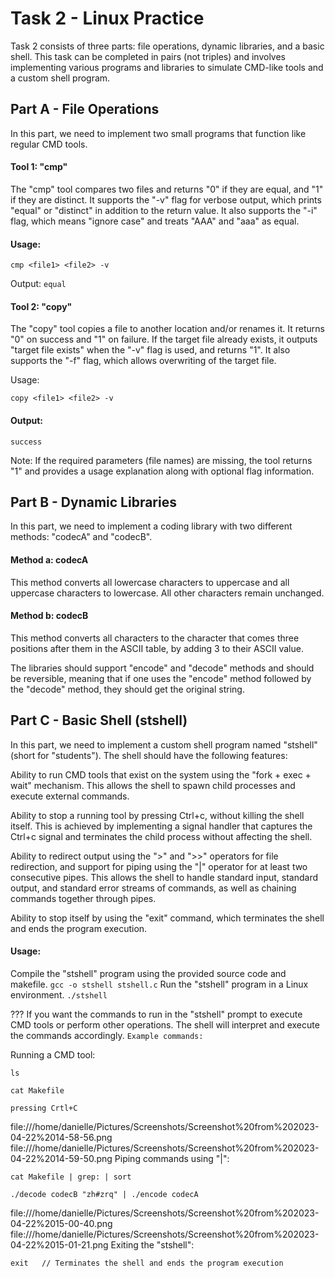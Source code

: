 # Task 2 - Linux Practice
Task 2 consists of three parts: file operations, dynamic libraries, and a basic shell. This task can be completed in pairs (not triples) and involves implementing various programs and libraries to simulate CMD-like tools and a custom shell program.

## Part A - File Operations
In this part, we need to implement two small programs that function like regular CMD tools.

#### Tool 1: "cmp"

The "cmp" tool compares two files and returns "0" if they are equal, and "1" if they are distinct. It supports the "-v" flag for verbose output, which prints "equal" or "distinct" in addition to the return value. It also supports the "-i" flag, which means "ignore case" and treats "AAA" and "aaa" as equal.

#### Usage:

```
cmp <file1> <file2> -v 
```
Output: ` equal `

#### Tool 2: "copy"

The "copy" tool copies a file to another location and/or renames it. It returns "0" on success and "1" on failure. If the target file already exists, it outputs "target file exists" when the "-v" flag is used, and returns "1". It also supports the "-f" flag, which allows overwriting of the target file.

Usage:

```
copy <file1> <file2> -v
```
#### Output:
`success`

Note: If the required parameters (file names) are missing, the tool returns "1" and provides a usage explanation along with optional flag information.

## Part B - Dynamic Libraries
In this part, we need to implement a coding library with two different methods: "codecA" and "codecB".

#### Method a: codecA

This method converts all lowercase characters to uppercase and all uppercase characters to lowercase. All other characters remain unchanged.

#### Method b: codecB

This method converts all characters to the character that comes three positions after them in the ASCII table, by adding 3 to their ASCII value.

The libraries should support "encode" and "decode" methods and should be reversible, meaning that if one uses the "encode" method followed by the "decode" method, they should get the original string.

## Part C - Basic Shell (stshell)
In this part, we need to implement a custom shell program named "stshell" (short for "students"). The shell should have the following features:

Ability to run CMD tools that exist on the system using the "fork + exec + wait" mechanism. This allows the shell to spawn child processes and execute external commands.

Ability to stop a running tool by pressing Ctrl+c, without killing the shell itself. This is achieved by implementing a signal handler that captures the Ctrl+c signal and terminates the child process without affecting the shell.

Ability to redirect output using the ">" and ">>" operators for file redirection, and support for piping using the "|" operator for at least two consecutive pipes. This allows the shell to handle standard input, standard output, and standard error streams of commands, as well as chaining commands together through pipes.

Ability to stop itself by using the "exit" command, which terminates the shell and ends the program execution.

#### Usage:
Compile the "stshell" program using the provided source code and makefile.
```gcc -o stshell stshell.c```
Run the "stshell" program in a Linux environment.
```./stshell```

??? If you want the commands to run in the "stshell" prompt to execute CMD tools or perform other operations. The shell will interpret and execute the commands accordingly.
`Example commands:`

Running a CMD tool:
```
ls

cat Makefile 

pressing Crtl+C
```
file:///home/danielle/Pictures/Screenshots/Screenshot%20from%202023-04-22%2014-58-56.png
file:///home/danielle/Pictures/Screenshots/Screenshot%20from%202023-04-22%2014-59-50.png
Piping commands using "|":
```
cat Makefile | grep: | sort

./decode codecB "zh#zrq" | ./encode codecA  
```
file:///home/danielle/Pictures/Screenshots/Screenshot%20from%202023-04-22%2015-00-40.png
file:///home/danielle/Pictures/Screenshots/Screenshot%20from%202023-04-22%2015-01-21.png
Exiting the "stshell":
```
exit   // Terminates the shell and ends the program execution
```

